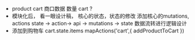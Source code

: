 - product cart
  商口数据
  数量 
  cart ?
- 模块化后， 看一眼设计稿，
  核心的状态，状态的修改
  添加核心的mutations,
  actions
  state -> action-> api -> mutations -> state
  数据流转进行逻辑设计
- 添加到购物车
cart.state.items
mapActions('cart',{
  addProductToCart
})
